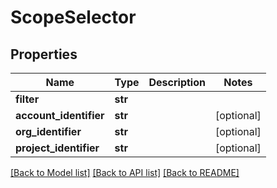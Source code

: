 # ScopeSelector

## Properties
Name | Type | Description | Notes
------------ | ------------- | ------------- | -------------
**filter** | **str** |  | 
**account_identifier** | **str** |  | [optional] 
**org_identifier** | **str** |  | [optional] 
**project_identifier** | **str** |  | [optional] 

[[Back to Model list]](../README.md#documentation-for-models) [[Back to API list]](../README.md#documentation-for-api-endpoints) [[Back to README]](../README.md)

